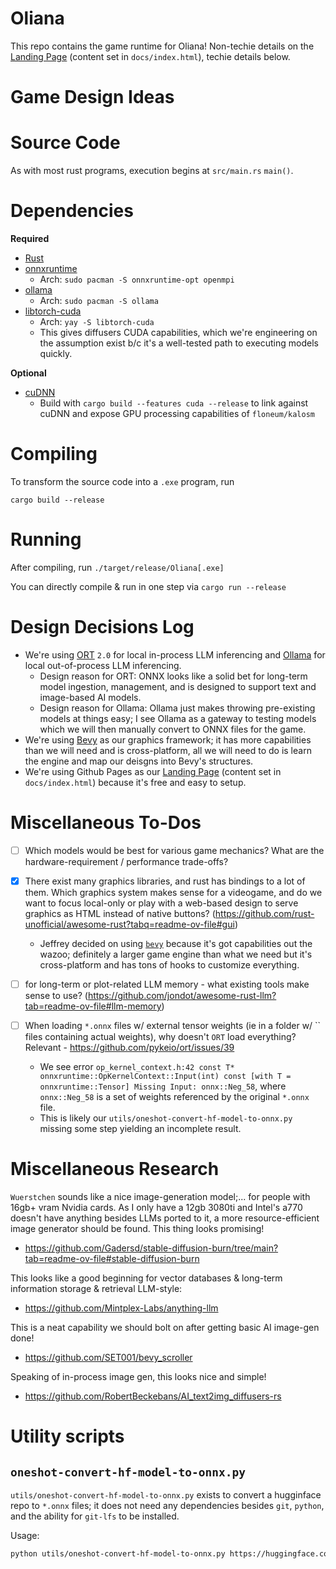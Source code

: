 
# Oliana

This repo contains the game runtime for Oliana! Non-techie details on the [Landing Page](https://BM-Enterprises.github.io/Oliana/) (content set in `docs/index.html`),
techie details below.

# Game Design Ideas



# Source Code

As with most rust programs, execution begins at `src/main.rs` `main()`.

# Dependencies

__Required__

 - [Rust](https://rustup.rs/)
 - [onnxruntime](https://onnxruntime.ai/)
    - Arch: `sudo pacman -S onnxruntime-opt openmpi`
 - [ollama](https://ollama.com/)
    - Arch: `sudo pacman -S ollama`
 - [libtorch-cuda](https://pytorch.org/)
    - Arch: `yay -S libtorch-cuda`
    - This gives diffusers CUDA capabilities, which we're engineering on the assumption exist b/c it's a well-tested path to executing models quickly.


__Optional__

 - [cuDNN](https://developer.nvidia.com/cuDNN)
    - Build with `cargo build --features cuda --release` to link against cuDNN and expose GPU processing capabilities of `floneum/kalosm`


# Compiling

To transform the source code into a `.exe` program, run

```
cargo build --release
```


# Running

After compiling, run `./target/release/Oliana[.exe]`

You can directly compile & run in one step via `cargo run --release`

# Design Decisions Log

 - We're using [ORT](https://ort.pyke.io/) `2.0` for local in-process LLM inferencing and [Ollama](https://ollama.com/) for local out-of-process LLM inferencing.
    - Design reason for ORT: ONNX looks like a solid bet for long-term model ingestion, management, and is designed to support text and image-based AI models.
    - Design reason for Ollama: Ollama just makes throwing pre-existing models at things easy; I see Ollama as a gateway to testing models which we will then manually convert to ONNX files for the game.
 - We're using [Bevy](https://bevyengine.org/) as our graphics framework; it has more capabilities than we will need and is cross-platform, all we will need to do is learn the engine and map our deisgns into Bevy's structures.
 - We're using Github Pages as our [Landing Page](https://BM-Enterprises.github.io/Oliana/) (content set in `docs/index.html`) because it's free and easy to setup.



# Miscellaneous To-Dos

 - [ ] Which models would be best for various game mechanics? What are the hardware-requirement / performance trade-offs?
 - [x] There exist many graphics libraries, and rust has bindings to a lot of them. Which graphics system makes sense for a videogame, and do we want to focus local-only or play with a web-based design to serve graphics as HTML instead of native buttons? (https://github.com/rust-unofficial/awesome-rust?tabq=readme-ov-file#gui)
    - Jeffrey decided on using [`bevy`](https://bevyengine.org/) because it's got capabilities out the wazoo; definitely a larger game engine than what we need but it's cross-platform and has tons of hooks to customize everything.
 - [ ] for long-term or plot-related LLM memory - what existing tools make sense to use? (https://github.com/jondot/awesome-rust-llm?tab=readme-ov-file#llm-memory)

 - [ ] When loading `*.onnx` files w/ external tensor weights (ie in a folder w/ `` files containing actual weights), why doesn't `ORT` load everything? Relevant - https://github.com/pykeio/ort/issues/39
    - We see error `op_kernel_context.h:42 const T* onnxruntime::OpKernelContext::Input(int) const [with T = onnxruntime::Tensor] Missing Input: onnx::Neg_58`, where `onnx::Neg_58` is a set of weights referenced by the original `*.onnx` file.
    - This is likely our `utils/oneshot-convert-hf-model-to-onnx.py` missing some step yielding an incomplete result.


# Miscellaneous Research

`Wuerstchen` sounds like a nice image-generation model;... for people with 16gb+ vram Nvidia cards. As I only have a 12gb 3080ti and Intel's a770 doesn't have anything besides LLMs ported to it,
a more resource-efficient image generator should be found. This thing looks promising!
 - https://github.com/Gadersd/stable-diffusion-burn/tree/main?tab=readme-ov-file#stable-diffusion-burn

This looks like a good beginning for vector databases & long-term information storage & retrieval LLM-style:

 - https://github.com/Mintplex-Labs/anything-llm

This is a neat capability we should bolt on after getting basic AI image-gen done!

 - https://github.com/SET001/bevy_scroller

Speaking of in-process image gen, this looks nice and simple!

 - https://github.com/RobertBeckebans/AI_text2img_diffusers-rs


# Utility scripts


## `oneshot-convert-hf-model-to-onnx.py`

`utils/oneshot-convert-hf-model-to-onnx.py` exists to convert a hugginface repo to `*.onnx` files; it does not need any dependencies besides `git`, `python`, and the ability for `git-lfs` to be installed.

Usage:

```bash
python utils/oneshot-convert-hf-model-to-onnx.py https://huggingface.co/Qwen/Qwen2.5-7B-Instruct

```





